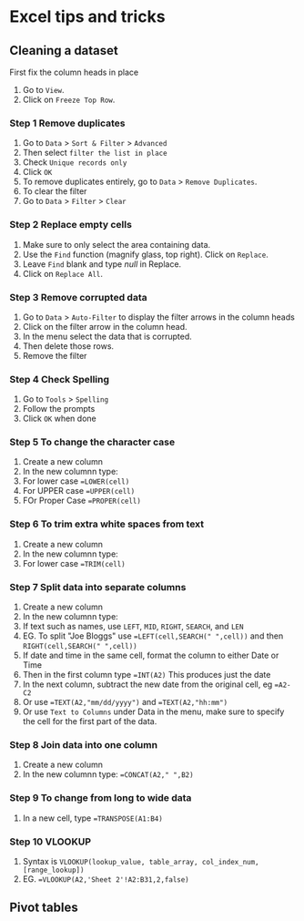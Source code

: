 # Excel tips and tricks

## Cleaning a dataset

First fix the column heads in place
1. Go to `View`.
2. Click on `Freeze Top Row`.

### Step 1 Remove duplicates

1. Go to `Data` > `Sort & Filter` > `Advanced`
2. Then select `filter the list in place`
3. Check `Unique records only`
4. Click `OK`
5. To remove duplicates entirely, go to `Data` > `Remove Duplicates`.
6. To clear the filter
7. Go to `Data` > `Filter` > `Clear`

### Step 2 Replace empty cells

1. Make sure to only select the area containing data.
2. Use the `Find` function (magnify glass, top right). Click on `Replace`.
3. Leave `Find` blank and type _null_ in Replace. 
4. Click on `Replace All`.

### Step 3 Remove corrupted data

1. Go to `Data` > `Auto-Filter` to display the filter arrows in the column heads
2. Click on the filter arrow in the column head.
3. In the menu select the data that is corrupted.
4. Then delete those rows.
5. Remove the filter

### Step 4 Check Spelling

1. Go to `Tools` > `Spelling`
2. Follow the prompts
3. Click `OK` when done

### Step 5 To change the character case

1. Create a new column
2. In the new columnn type:
3. For lower case `=LOWER(cell)` 
4. For UPPER case `=UPPER(cell)`
5. FOr Proper Case `=PROPER(cell)`

### Step 6 To trim extra white spaces from text

1. Create a new column
2. In the new columnn type:
3. For lower case `=TRIM(cell)`

### Step 7 Split data into separate columns

1. Create a new column
2. In the new columnn type:
3. If text such as names, use `LEFT`, `MID`, `RIGHT`, `SEARCH`, and `LEN`
4. EG. To split "Joe Bloggs" use `=LEFT(cell,SEARCH(" ",cell))` and then `RIGHT(cell,SEARCH(" ",cell))`
5. If date and time in the same cell, format the column to either Date or Time 
6. Then in the first column type `=INT(A2)` This produces just the date
7. In the next column, subtract the new date from the original cell, eg `=A2-C2`
8. Or use `=TEXT(A2,"mm/dd/yyyy")` and `=TEXT(A2,"hh:mm")`
9. Or use `Text to Columns` under Data in the menu, make sure to specify the cell for the first part of the data.

### Step 8 Join data into one column

1. Create a new column
2. In the new columnn type: `=CONCAT(A2," ",B2)`

### Step 9 To change from long to wide data

1. In a new cell, type `=TRANSPOSE(A1:B4)`

### Step 10 VLOOKUP

1. Syntax is `VLOOKUP(lookup_value, table_array, col_index_num, [range_lookup])`
2. EG. `=VLOOKUP(A2,'Sheet 2'!A2:B31,2,false)`

## Pivot tables
